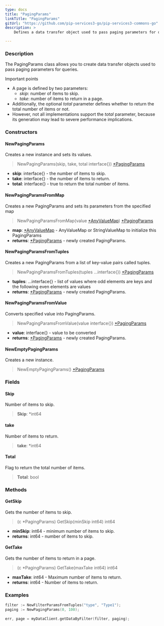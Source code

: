 ```yaml
---
type: docs
title: "PagingParams"
linkTitle: "PagingParams"
gitUrl: "https://github.com/pip-services3-go/pip-services3-commons-go"
description: > 
    Defines a data transfer object used to pass paging parameters for queries.

---
```


### Description

The PagingParams class allows you to create data transfer objects used to pass paging parameters for queries.

Important points

- A page is defined by two parameters:
    - *skip*: number of items to skip.
    - *take*: number of items to return in a page.
 - Additionally, the optional *total* parameter defines whether to return the total number of items or not.
 - However, not all implementations support the *total* parameter, because its generation may lead to severe performance implications.

### Constructors

#### NewPagingParams
Creates a new instance and sets its values.

> NewPagingParams(skip, take, total interface{}) [*PagingParams]()

- **skip**: interface{} - the number of items to skip.
- **take**: interface{} - the number of items to return. 
- **total**: interface{} - true to return the total number of items.


#### NewPagingParamsFromMap
Creates a new PagingParams and sets its parameters from the specified map

> NewPagingParamsFromMap(value [*AnyValueMap](../../any_value_map)) [*PagingParams]()

- **map**: [*AnyValueMap](../../any_value_map) - AnyValueMap or StringValueMap to initialize this PagingParams
- **returns**: [*PagingParams]() - newly created PagingParams.


#### NewPagingParamsFromTuples
Creates a new PagingParams from a list of key-value pairs called tuples.

> NewPagingParamsFromTuples(tuples ...interface{}) [*PagingParams]()

- **tuples**: ...interface{} - list of values where odd elements are keys and the following even elements are values
- **returns**: [*PagingParams]() - newly created PagingParams.


#### NewPagingParamsFromValue
Converts specified value into PagingParams.

> NewPagingParamsFromValue(value interface{}) [*PagingParams]()

- **value**: interface{} - value to be converted
- **returns**: [*PagingParams]() - newly created PagingParams.


#### NewEmptyPagingParams
Creates a new instance.

> NewEmptyPagingParams() [*PagingParams]()


### Fields

<span class="hide-title-link">

#### Skip
Number of items to skip.
> **Skip**: *int64

#### take
Number of items to return. 
> **take**: *int64

#### Total
Flag to return the total number of items.
> **Total**: bool

</span>


### Methods

#### GetSkip
Gets the number of items to skip.

> (c *PagingParams) GetSkip(minSkip int64) int64

- **minSkip**: int64 - minimum number of items to skip.
- **returns**: int64 - number of items to skip.


#### GetTake
Gets the number of items to return in a page.

> (c *PagingParams) GetTake(maxTake int64) int64

- **maxTake**: int64 - Maximum number of items to return.
- **returns**: int64 - Number of items to return.



### Examples
```go
filter := NewFilterParamsFromTuples("type", "Type1");
paging := NewPagingParams(0, 100);
 
err, page = myDataClient.getDataByFilter(filter, paging);

```
